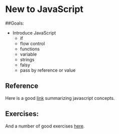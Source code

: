 # New to JavaScript

##Goals: 
- Introduce JavaScript
	- if
	- flow control
	- functions
	- variable
	- strings
	- falsy
	- pass by reference or value

## Reference

Here is a good [link](http://www.codecademy.com/glossary/javascript) summarizing javascript concepts. 

## Exercises: 

And a number of good exercises [here](http://www.codecademy.com/en/tracks/javascript). 
